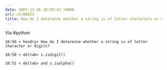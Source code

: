 ```yaml
---
date: 2007-12-26 20:59:43 +0000
url: /e/06033
title: How do I determine whether a string is of letter characters or digits?
---
```


Via #python

	16:50 < hendry> How do I determine whether a string is of letter  character or digits?

	16:50 < deltab> s.isdigit()

	16:51 < deltab> and s.isalpha()
